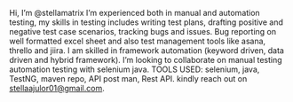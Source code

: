  Hi, I’m @stellamatrix
 I’m experienced both in manual and automation testing, my skills in testing includes writing test plans, drafting positive and negative test case scenarios, 
 tracking bugs and issues. Bug reporting on well formatted excel sheet and also test management tools like asana, thrello and jiira.
 I am skilled in framework automation (keyword driven, data driven and hybrid framework). 
 I’m looking to collaborate on manual testing automation testing with selenium java.
 TOOLS USED: selenium, java, TestNG, maven repo, API post man, Rest API.
 kindly reach out on stellaajulor01@gmail.com.

<!---
stellamatrix/stellamatrix is a ✨ special ✨ repository because its `README.md` (this file) appears on your GitHub profile.
You can click the Preview link to take a look at your changes.
--->
